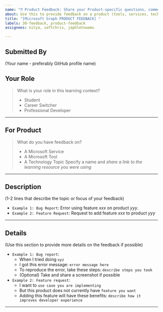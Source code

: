 ```yaml
---
name: "⁉️ Product Feedback: Share your Product-specific questions, comments"
about: Use this to provide feedback on a product (tools, services, technology)
title: "[Microsoft Graph PRODUCT FEEDBACK] "
labels: 30-feedback, product-feedback
assignees: nitya, softchris, japhletnwamu

---
```

## Submitted By
(Your name - preferably GitHub profile name)

## Your Role
> What is your role in this learning context?
> - Student
> - Career Switcher
> - Professional Developer

---

## For Product
> What do you have feedback on?
> - A Microsoft Service
> - A Microsoft Tool
> - A Technology Topic
Specify a name and _share a link to the learning resource you were using_ 

---

## Description
(1-2 lines that describe the topic or focus of your feedback)
* `Example 1: Bug Report`: Error using feature _xxx_ on product _yyy_. 
* `Example 2: Feature Request`: Request to add feature _xxx_ to product _yyy_

---

## Details
(Use this section to provide more details on the feedback if possible)
* `Example 1: Bug report`: 
  - When I tried doing `xyz`
  - I got this error message: `error message here`
  - To reproduce the error, take these steps: `describe steps you took`
  - (Optional) Take and share a screenshot if possible
* `Example 2: Feature request`: 
  - I want to `use case you are implementing`
  - But this product does not currently have `feature you want`
  - Adding this feature will have these benefits: `describe how it improves developer experience`

---

